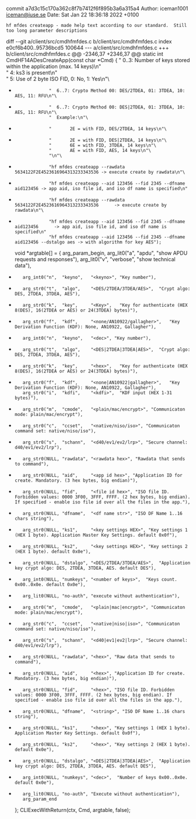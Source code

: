 commit a7d3c15c170a362c8f7b7412f6f895b3a6a315a4
Author: iceman1001 <iceman@iuse.se>
Date:   Sat Jan 22 18:36:18 2022 +0100

    hf mfdes createapp - made help text according to our standard.  Still too long parameter descriptions

diff --git a/client/src/cmdhfmfdes.c b/client/src/cmdhfmfdes.c
index e0cf6b400..95736bcd5 100644
--- a/client/src/cmdhfmfdes.c
+++ b/client/src/cmdhfmfdes.c
@@ -2346,37 +2346,37 @@ static int CmdHF14ADesCreateApp(const char *Cmd) {
                   "  0..3: Number of keys stored within the application (max. 14 keys)\n"\
                   "  4:    ks3 is present\n"\
                   "  5:    Use of 2 byte ISO FID, 0: No, 1: Yes\n"\
-                  "  6..7: Crypto Method 00: DES/2TDEA, 01: 3TDEA, 10: AES, 11: RFU\n"\
+                  "  6..7: Crypto Method 00: DES|2TDEA, 01: 3TDEA, 10: AES, 11: RFU\n"\
                   "  Example:\n"\
-                  "       2E = with FID, DES/2TDEA, 14 keys\n"\
+                  "       2E = with FID, DES|2TDEA, 14 keys\n"\
                   "       6E = with FID, 3TDEA, 14 keys\n"\
                   "       AE = with FID, AES, 14 keys\n"\
                   "\n"\
-                  "hf mfdes createapp --rawdata 5634122F2E4523616964313233343536 -> execute create by rawdata\n"\
-                  "hf mfdes createapp --aid 123456 --fid 2345 --dfname aid123456 -> app aid, iso file id, and iso df name is specified\n"
+                  "hf mfdes createapp --rawdata 5634122F2E4523616964313233343536      -> execute create by rawdata\n"\
+                  "hf mfdes createapp --aid 123456 --fid 2345 --dfname aid123456      -> app aid, iso file id, and iso df name is specified\n"
                   "hf mfdes createapp --aid 123456 --fid 2345 --dfname aid123456 --dstalgo aes -> with algorithm for key AES");
 
     void *argtable[] = {
         arg_param_begin,
         arg_lit0("a",  "apdu",    "show APDU requests and responses"),
         arg_lit0("v",  "verbose", "show technical data"),
-        arg_int0("n",  "keyno",   "<keyno>", "Key number"),
-        arg_str0("t",  "algo",    "<DES/2TDEA/3TDEA/AES>",  "Crypt algo: DES, 2TDEA, 3TDEA, AES"),
-        arg_str0("k",  "key",     "<Key>",   "Key for authenticate (HEX 8(DES), 16(2TDEA or AES) or 24(3TDEA) bytes)"),
-        arg_str0("f",  "kdf",     "<none/AN10922/gallagher>",   "Key Derivation Function (KDF): None, AN10922, Gallagher"),
+        arg_int0("n",  "keyno",   "<dec>", "Key number"),
+        arg_str0("t",  "algo",    "<DES|2TDEA|3TDEA|AES>",  "Crypt algo: DES, 2TDEA, 3TDEA, AES"),
+        arg_str0("k",  "key",     "<hex>",   "Key for authenticate (HEX 8(DES), 16(2TDEA or AES) or 24(3TDEA) bytes)"),
+        arg_str0("f",  "kdf",     "<none|AN10922|gallagher>",   "Key Derivation Function (KDF): None, AN10922, Gallagher"),
         arg_str0("i",  "kdfi",    "<kdfi>",  "KDF input (HEX 1-31 bytes)"),
-        arg_str0("m",  "cmode",   "<plain/mac/encrypt>", "Communicaton mode: plain/mac/encrypt"),
-        arg_str0("c",  "ccset",   "<native/niso/iso>", "Communicaton command set: native/niso/iso"),
-        arg_str0("s",  "schann",  "<d40/ev1/ev2/lrp>", "Secure channel: d40/ev1/ev2/lrp"),
-        arg_str0(NULL, "rawdata", "<rawdata hex>", "Rawdata that sends to command"),
-        arg_str0(NULL, "aid",     "<app id hex>", "Application ID for create. Mandatory. (3 hex bytes, big endian)"),
-        arg_str0(NULL, "fid",     "<file id hex>", "ISO file ID. Forbidden values: 0000 3F00, 3FFF, FFFF. (2 hex bytes, big endian). If specified - enable iso file id over all the files in the app."),
-        arg_str0(NULL, "dfname",  "<df name str>", "ISO DF Name 1..16 chars string"),
-        arg_str0(NULL, "ks1",     "<key settings HEX>", "Key settings 1 (HEX 1 byte). Application Master Key Settings. default 0x0f"),
-        arg_str0(NULL, "ks2",     "<key settings HEX>", "Key settings 2 (HEX 1 byte). default 0x0e"),
-        arg_str0(NULL, "dstalgo", "<DES/2TDEA/3TDEA/AES>",  "Application key crypt algo: DES, 2TDEA, 3TDEA, AES. default DES"),
-        arg_int0(NULL, "numkeys", "<number of keys>",  "Keys count. 0x00..0x0e. default 0x0e"),
-        arg_lit0(NULL, "no-auth", "execute without authentication"),
+        arg_str0("m",  "cmode",   "<plain|mac|encrypt>", "Communicaton mode: plain/mac/encrypt"),
+        arg_str0("c",  "ccset",   "<native|niso|iso>", "Communicaton command set: native/niso/iso"),
+        arg_str0("s",  "schann",  "<d40|ev1|ev2|lrp>", "Secure channel: d40/ev1/ev2/lrp"),
+        arg_str0(NULL, "rawdata", "<hex>", "Raw data that sends to command"),
+        arg_str0(NULL, "aid",     "<hex>", "Application ID for create. Mandatory. (3 hex bytes, big endian)"),
+        arg_str0(NULL, "fid",     "<hex>", "ISO file ID. Forbidden values: 0000 3F00, 3FFF, FFFF. (2 hex bytes, big endian). If specified - enable iso file id over all the files in the app."),
+        arg_str0(NULL, "dfname",  "<string>", "ISO DF Name 1..16 chars string"),
+        arg_str0(NULL, "ks1",     "<hex>", "Key settings 1 (HEX 1 byte). Application Master Key Settings. default 0x0f"),
+        arg_str0(NULL, "ks2",     "<hex>", "Key settings 2 (HEX 1 byte). default 0x0e"),
+        arg_str0(NULL, "dstalgo", "<DES|2TDEA|3TDEA|AES>",  "Application key crypt algo: DES, 2TDEA, 3TDEA, AES. default DES"),
+        arg_int0(NULL, "numkeys", "<dec>",  "Number of keys 0x00..0x0e. default 0x0e"),
+        arg_lit0(NULL, "no-auth", "Execute without authentication"),
         arg_param_end
     };
     CLIExecWithReturn(ctx, Cmd, argtable, false);
